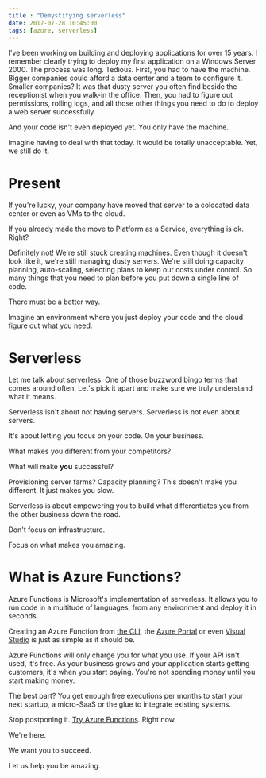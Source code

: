 ```yaml
---
title : "Demystifying serverless"
date: 2017-07-28 10:45:00
tags: [azure, serverless]
---
```


I've been working on building and deploying applications for over 15 years. I remember clearly trying to deploy my first application on a Windows Server 2000. The process was long. Tedious. First, you had to have the machine. Bigger companies could afford a data center and a team to configure it. Smaller companies? It was that dusty server you often find beside the receptionist when you walk-in the office. Then, you had to figure out permissions, rolling logs, and all those other things you need to do to deploy a web server successfully.

And your code isn't even deployed yet. You only have the machine.

Imagine having to deal with that today. It would be totally unacceptable. Yet, we still do it.

# Present

If you're lucky, your company have moved that server to a colocated data center or even as VMs to the cloud.

If you already made the move to Platform as a Service, everything is ok. Right?

Definitely not! We're still stuck creating machines. Even though it doesn't look like it, we're still managing dusty servers. We're still doing capacity planning, auto-scaling, selecting plans to keep our costs under control. So many things that you need to plan before you put down a single line of code.

There must be a better way.

Imagine an environment where you just deploy your code and the cloud figure out what you need.

# Serverless

Let me talk about serverless. One of those buzzword bingo terms that comes around often. Let's pick it apart and make sure we truly understand what it means.

Serverless isn't about not having servers. Serverless is not even about servers.

It's about letting you focus on your code. On your business.

What makes you different from your competitors?

What will make **you** successful?

Provisioning server farms? Capacity planning? This doesn't make you different. It just makes you slow.

Serverless is about empowering you to build what differentiates you from the other business down the road.

Don't focus on infrastructure.

Focus on what makes you amazing.

# What is Azure Functions?

Azure Functions is Microsoft's implementation of serverless. It allows you to run code in a multitude of languages, from any environment and deploy it in seconds.

Creating an Azure Function from [the CLI](https://docs.microsoft.com/azure/azure-functions/functions-create-first-azure-function-azure-cli), the [Azure Portal](https://docs.microsoft.com/azure/azure-functions/functions-create-first-azure-function) or even [Visual Studio](https://docs.microsoft.com/azure/azure-functions/functions-create-your-first-function-visual-studio) is just as simple as it should be.

Azure Functions will only charge you for what you use. If your API isn't used, it's free. As your business grows and your application starts getting customers, it's when you start paying. You're not spending money until you start making money.

The best part? You get enough free executions per months to start your next startup, a micro-SaaS or the glue to integrate existing systems.

Stop postponing it. [Try Azure Functions](https://docs.microsoft.com/en-us/azure/azure-functions/functions-create-serverless-api). Right now.

We're here.

We want you to succeed.

Let us help you be amazing.
